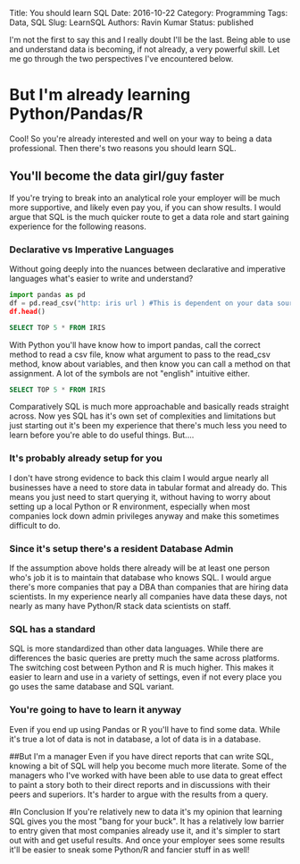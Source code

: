 Title: You should learn SQL
Date: 2016-10-22
Category: Programming 
Tags: Data, SQL
Slug:  LearnSQL
Authors: Ravin Kumar
Status: published

I'm not the first to say this and I really doubt
I'll be the last. Being able to use and understand data is 
becoming, if not already, a very powerful skill. Let me
go through the two perspectives I've encountered below.

# But I'm already learning Python/Pandas/R
Cool! So you're already interested and well on your way to being
a data professional. Then there's two reasons you should learn
SQL.  

## You'll become the data girl/guy faster
If you're trying to break into an analytical role your employer
will be much more supportive, and likely even pay you, if you
can show results. I would argue that SQL is the much quicker
route to get a data role and start gaining experience for
the following reasons.

### Declarative vs Imperative Languages
Without going deeply into the nuances between declarative
and imperative languages what's easier to write and understand?

```python
import pandas as pd
df = pd.read_csv("http: iris url ) #This is dependent on your data source
df.head()
```

```SQL
SELECT TOP 5 * FROM IRIS
```
With Python you'll have know how to import pandas, call
the correct method to read a csv file, know what argument
to pass to the read_csv method, know about variables, and then
know you can call a method on that assignment. A lot of the symbols
are not "english" intuitive either. 

```SQL
SELECT TOP 5 * FROM IRIS
```
Comparatively SQL is much more approachable and basically reads straight across.
Now yes SQL has it's own set of complexities and limitations but just starting
out it's been my experience that there's much less you need to learn
before you're able to do useful things. But.... 

### It's probably already setup for you
I don't have strong evidence to back this claim I would argue nearly all
businesses have a need to store data in tabular format and already do. This
means you just need to start querying it, without having to worry about setting
up a local Python or R environment, especially when most companies lock
down admin privileges anyway and make this sometimes difficult to do.

### Since it's setup there's a resident Database Admin
If the assumption above holds there already will be at least one person
who's job it is to maintain that database who knows SQL. I would argue
there's more companies that pay a DBA than companies that are hiring data scientists.
In my experience nearly all companies have data these days, not nearly as many
have Python/R stack data scientists on staff.

### SQL has a standard
SQL is more standardized than other data languages.
While there are differences the basic queries are pretty much the same
across platforms. The switching cost between Python and R is much higher.
This makes it easier to learn and use in a variety of settings, even if not 
every place you go uses the same database and SQL variant.

### You're going to have to learn it anyway
Even if you end up using Pandas or R you'll have to find some data. While it's 
true a lot of data is not in database, a lot of data is in a database.

##But I'm a manager
Even if you have direct reports that can write SQL, knowing a bit of SQL will
help you become much more literate. Some of the managers who I've worked with
have been able to use data to great effect to paint a story both to their 
direct reports and in discussions with their peers and superiors. It's harder
to argue with the results from a query.

#In Conclusion
If you're relatively new to data it's my opinion that learning SQL gives you
the most "bang for your buck". It has a relatively low barrier to entry
given that most companies already use it, and it's simpler to start out with
and get useful results. And once your employer sees some results it'll be easier
to sneak some Python/R and fancier stuff in as well!
